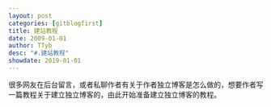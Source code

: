 ```yaml
---
layout: post
categories: [gitblogfirst]
title: 建站教程
date: 2009-01-01
author: TTyb
desc: "#.建站教程"
showdate: 2019-01-01
---
```


很多网友在后台留言，或者私聊作者有关于作者独立博客是怎么做的，想要作者写一篇教程关于建立独立博客的，由此开始准备建立独立博客的教程。

